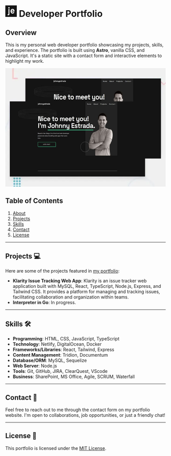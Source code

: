 # <img src="./public/favicon.svg" alt="Developer Portfolio Favicon" style="width: 36px; height: 36px;"> Developer Portfolio

## Overview 

This is my personal web developer portfolio showcasing my projects, skills, and experience. The portfolio is built using **Astro**, vanilla CSS, and JavaScript. It's a static site with a contact form and interactive elements to highlight my work.

![Portfolio Demo](./src//assets//images/portfolio-preview.JPG)

## Table of Contents 

1. [About](#about)
2. [Projects](#projects)
3. [Skills](#skills)
4. [Contact](#contact)
5. [License](#license)

---

## Projects 💻

Here are some of the projects featured in [my portfolio](https://www.johnnyestrada.dev):

- **Klarity Issue Tracking Web App**: Klarity is an issue tracker web application built with MySQL, React, TypeScript, Node.js, Express, and Tailwind CSS. It provides a platform for managing and tracking issues, facilitating collaboration and organization within teams.
- **Interpreter in Go**: In progress.

---

## Skills 🛠️

- **Programming**: HTML, CSS, JavaScript, TypeScript
- **Technology**: Netlify, DigitalOcean, Docker
- **Frameworks/Libraries**: React, Tailwind, Express
- **Content Management**: Tridion, Documentum
- **Database/ORM**: MySQL, Sequelize
- **Web Server**: Node.js
- **Tools**: Git, GitHub, JIRA, ClearQuest, VScode
- **Business**: SharePoint, MS Office, Agile, SCRUM, Waterfall

---

## Contact 📧

Feel free to reach out to me through the contact form on my portfolio website. I'm open to collaborations, job opportunities, or just a friendly chat!

---

## License 📝

This portfolio is licensed under the [MIT License](https://mit-license.org/).
